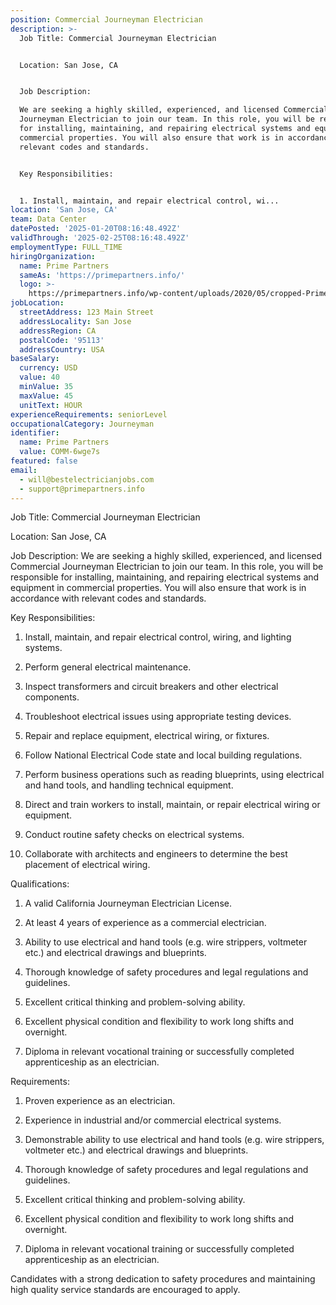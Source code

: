 ```yaml
---
position: Commercial Journeyman Electrician
description: >-
  Job Title: Commercial Journeyman Electrician


  Location: San Jose, CA


  Job Description:

  We are seeking a highly skilled, experienced, and licensed Commercial
  Journeyman Electrician to join our team. In this role, you will be responsible
  for installing, maintaining, and repairing electrical systems and equipment in
  commercial properties. You will also ensure that work is in accordance with
  relevant codes and standards.


  Key Responsibilities:


  1. Install, maintain, and repair electrical control, wi...
location: 'San Jose, CA'
team: Data Center
datePosted: '2025-01-20T08:16:48.492Z'
validThrough: '2025-02-25T08:16:48.492Z'
employmentType: FULL_TIME
hiringOrganization:
  name: Prime Partners
  sameAs: 'https://primepartners.info/'
  logo: >-
    https://primepartners.info/wp-content/uploads/2020/05/cropped-Prime-Partners-Logo-NO-BG-1-1.png
jobLocation:
  streetAddress: 123 Main Street
  addressLocality: San Jose
  addressRegion: CA
  postalCode: '95113'
  addressCountry: USA
baseSalary:
  currency: USD
  value: 40
  minValue: 35
  maxValue: 45
  unitText: HOUR
experienceRequirements: seniorLevel
occupationalCategory: Journeyman
identifier:
  name: Prime Partners
  value: COMM-6wge7s
featured: false
email:
  - will@bestelectricianjobs.com
  - support@primepartners.info
---
```




Job Title: Commercial Journeyman Electrician

Location: San Jose, CA

Job Description:
We are seeking a highly skilled, experienced, and licensed Commercial Journeyman Electrician to join our team. In this role, you will be responsible for installing, maintaining, and repairing electrical systems and equipment in commercial properties. You will also ensure that work is in accordance with relevant codes and standards.

Key Responsibilities:

1. Install, maintain, and repair electrical control, wiring, and lighting systems.

2. Perform general electrical maintenance.

3. Inspect transformers and circuit breakers and other electrical components.

4. Troubleshoot electrical issues using appropriate testing devices.

5. Repair and replace equipment, electrical wiring, or fixtures.

6. Follow National Electrical Code state and local building regulations.

7. Perform business operations such as reading blueprints, using electrical and hand tools, and handling technical equipment.

8. Direct and train workers to install, maintain, or repair electrical wiring or equipment.

9. Conduct routine safety checks on electrical systems.

10. Collaborate with architects and engineers to determine the best placement of electrical wiring.

Qualifications:

1. A valid California Journeyman Electrician License.

2. At least 4 years of experience as a commercial electrician.

3. Ability to use electrical and hand tools (e.g. wire strippers, voltmeter etc.) and electrical drawings and blueprints.

4. Thorough knowledge of safety procedures and legal regulations and guidelines.

5. Excellent critical thinking and problem-solving ability.

6. Excellent physical condition and flexibility to work long shifts and overnight.

7. Diploma in relevant vocational training or successfully completed apprenticeship as an electrician.

Requirements:

1. Proven experience as an electrician.

2. Experience in industrial and/or commercial electrical systems.

3. Demonstrable ability to use electrical and hand tools (e.g. wire strippers, voltmeter etc.) and electrical drawings and blueprints.

4. Thorough knowledge of safety procedures and legal regulations and guidelines.

5. Excellent critical thinking and problem-solving ability.

6. Excellent physical condition and flexibility to work long shifts and overnight.

7. Diploma in relevant vocational training or successfully completed apprenticeship as an electrician.

Candidates with a strong dedication to safety procedures and maintaining high quality service standards are encouraged to apply.
